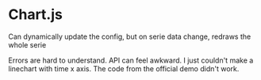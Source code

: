 # Chart.js

Can dynamically update the config, but on serie data change, redraws the whole serie

Errors are hard to understand. API can feel awkward. I just couldn't make a linechart with time x axis. The code from the official demo didn't work.
